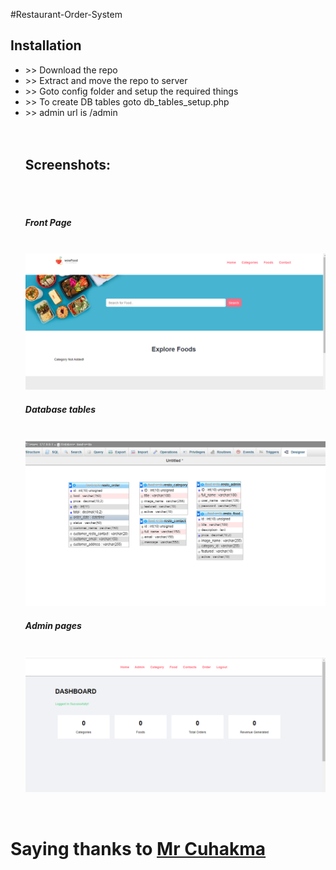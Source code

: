 #Restaurant-Order-System

<h2>Installation</h2>
<ul>
	<li> >> Download the repo</li>
	<li> >> Extract and move the repo to server</li>
	<li> >> Goto config folder and setup the required things</li>
	<li> >> To create DB tables goto db_tables_setup.php</li>
	<li> >> admin url is /admin</li>
	<br>
	<br>
	<h2>Screenshots: </h2><br><br>
	<h5>Front Page </h5><br>
	<img src="/images/demo/fron-pages.png">
<br/>

<h5>Database tables </h5><br>
	<img src="/images/demo/DB-tables.png">
<br />
<h5>Admin pages </h5><br>
	<img src="/images/demo/admin-pages.png">	
</ul>
<br />
<h1> Saying thanks to <a href="https://github.com/cuchakma/Restaurant-Order-System">Mr Cuhakma</a>
